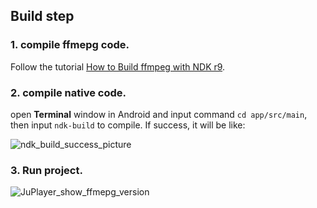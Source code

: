 ## Build step
### 1. compile ffmepg code.
Follow the tutorial [How to Build ffmpeg with NDK r9](http://www.roman10.net/how-to-build-ffmpeg-with-ndk-r9/).

### 2. compile native code.
open **Terminal** window in Android and input command `cd app/src/main`, then input `ndk-build` to compile. If success, it will be like:

![ndk_build_success_picture](https://github.com/JuwanZhu/JuPlayer/blob/master/capature/ndk_build.jpg)

### 3. Run project.

![JuPlayer_show_ffmepg_version](https://github.com/JuwanZhu/JuPlayer/blob/master/capature/juPlayer_show_ffmepg_version_picture.jpg)
